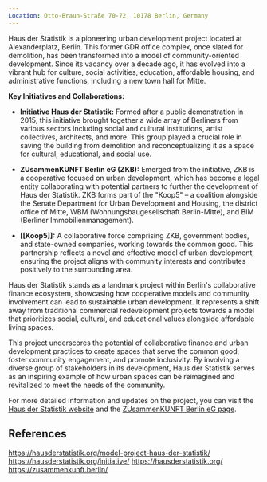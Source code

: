 ```yaml
---
Location: Otto-Braun-Straße 70-72, 10178 Berlin, Germany
---
```

Haus der Statistik is a pioneering urban development project located at Alexanderplatz, Berlin. This former GDR office complex, once slated for demolition, has been transformed into a model of community-oriented development. Since its vacancy over a decade ago, it has evolved into a vibrant hub for culture, social activities, education, affordable housing, and administrative functions, including a new town hall for Mitte.

**Key Initiatives and Collaborations:**

- **Initiative Haus der Statistik:** Formed after a public demonstration in 2015, this initiative brought together a wide array of Berliners from various sectors including social and cultural institutions, artist collectives, architects, and more. This group played a crucial role in saving the building from demolition and reconceptualizing it as a space for cultural, educational, and social use.
  
- **ZUsammenKUNFT Berlin eG (ZKB):** Emerged from the initiative, ZKB is a cooperative focused on urban development, which has become a legal entity collaborating with potential partners to further the development of Haus der Statistik. ZKB forms part of the "Koop5" – a coalition alongside the Senate Department for Urban Development and Housing, the district office of Mitte, WBM (Wohnungsbaugesellschaft Berlin-Mitte), and BIM (Berliner Immobilienmanagement).

- **[[Koop5]]:** A collaborative force comprising ZKB, government bodies, and state-owned companies, working towards the common good. This partnership reflects a novel and effective model of urban development, ensuring the project aligns with community interests and contributes positively to the surrounding area.

Haus der Statistik stands as a landmark project within Berlin's collaborative finance ecosystem, showcasing how cooperative models and community involvement can lead to sustainable urban development. It represents a shift away from traditional commercial redevelopment projects towards a model that prioritizes social, cultural, and educational values alongside affordable living spaces.

This project underscores the potential of collaborative finance and urban development practices to create spaces that serve the common good, foster community engagement, and promote inclusivity. By involving a diverse group of stakeholders in its development, Haus der Statistik serves as an inspiring example of how urban spaces can be reimagined and revitalized to meet the needs of the community.

For more detailed information and updates on the project, you can visit the [Haus der Statistik website](https://hausderstatistik.org) and the [ZUsammenKUNFT Berlin eG page](https://zusammenkunft.berlin).

## References

https://hausderstatistik.org/model-project-haus-der-statistik/
https://hausderstatistik.org/initiative/
https://hausderstatistik.org/
https://zusammenkunft.berlin/